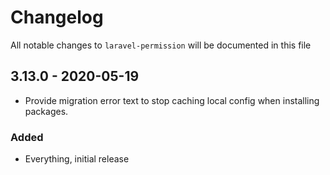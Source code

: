 # Changelog

All notable changes to `laravel-permission` will be documented in this file

## 3.13.0 - 2020-05-19
- Provide migration error text to stop caching local config when installing packages.

### Added
- Everything, initial release
